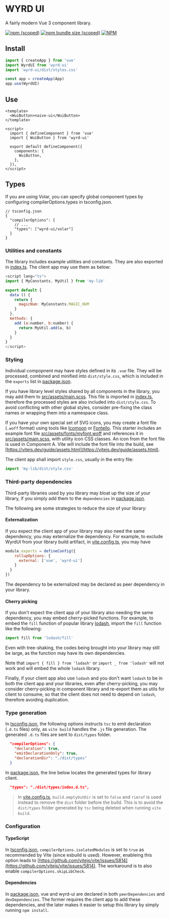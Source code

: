# WYRD UI

A fairly modern Vue 3 component library.

[![npm (scoped)](https://img.shields.io/npm/v/wyrd-ui)](https://www.npmjs.com/package/wyrd-ui)
[![npm bundle size (scoped)](https://img.shields.io/bundlephobia/minzip/wyrd-ui)](https://bundlephobia.com/result?p=wyrd-ui@latest)
[![NPM](https://img.shields.io/npm/l/wyrd-ui)](https://github.com/wyrd-code/ui/blob/main/LICENSE)

## Install

```ts
import { createApp } from 'vue'
import WyrdUI from 'wyrd-ui'
import 'wyrd-ui/dist/styles.css'

const app = createApp(App)
app.use(WyrdUI)
```
## Use

```vue
<template>
  <WuiButton>naive-ui</WuiButton>
</template>

<script>
  import { defineComponent } from 'vue'
  import { WuiButton } from 'wyrd-ui'

  export default defineComponent({
    components: {
      WuiButton,
    },
  }),
</script>
```

## Types

If you are using Volar, you can specify global component types by configuring compilerOptions.types in tsconfig.json.

```
// tsconfig.json
{
  "compilerOptions": {
    // ...
    "types": ["wyrd-ui/volar"]
  }
}
```


### Utilities and constants

The library includes example utilities and constants. They are also exported in
[index.ts](src/index.ts). The client app may use them as below:

```js
<script lang="ts">
import { MyConstants, MyUtil } from 'my-lib'

export default {
  data () {
    return {
      magicNum: MyConstants.MAGIC_NUM
    }
  },
  methods: {
    add (a:number, b:number) {
      return MyUtil.add(a, b)
    }
  }
}
</script>
```

### Styling

Individual compopnent may have styles defined in its `.vue` file. They will be processed,
combined and minified into `dist/style.css`, which is included in the `exports` list in
[package.json](package.json).

If you have library level styles shared by all components in the library, you may add them
to [src/assets/main.scss](src/assets/main.scss). This file is imported in
[index.ts](src/index.ts), therefore the processed styles are also included into
`dist/style.css`. To avoid conflicting with other global styles, consider pre-fixing the
class names or wrapping them into a namespace class.

If you have your own special set of SVG icons, you may create a font file (`.woff` format)
using tools like [Icomoon](https://icomoon.io/) or [Fontello](https://fontello.com/). This
starter includes an example font file
[src/assets/fonts/myfont.woff](src/assets/fonts/myfont.woff) and references it in
[src/assets/main.scss](src/assets/main.scss), with utility icon CSS classes. An icon from
the font file is used in Component A. Vite will include the font file into the build, see
[https://vitejs.dev/guide/assets.html](https://vitejs.dev/guide/assets.html).

The client app shall import `style.css`, usually in the entry file:

```js
import 'my-lib/dist/style.css'
```

### Third-party dependencies

Third-party libraries used by you library may bloat up the size of your library, if you
simply add them to the `dependencies` in [package.json](package.json).

The following are some strategies to reduce the size of your library:

#### Externalization

If you expect the client app of your library may also need the same dependency, you may
externalize the dependency. For example, to exclude WyrdUI from your library build
artifact, in [vite.config.ts](vite.config.ts), you may have

```js
module.exports = defineConfig({
    rollupOptions: {
      external: ['vue', 'wyrd-ui']
    }
  }
})
```

The dependency to be externalized may be declared as peer dependency in your library.

#### Cherry picking

If you don't expect the client app of your library also needing the same dependency, you
may embed cherry-picked functions. For example, to embed the `fill` function of popular
library [lodash](https://lodash.com), import the `fill` function like the following:

```js
import fill from 'lodash/fill'
```

Even with tree-shaking, the codes being brought into your library may still be large, as
the function may have its own dependencies.

Note that `import { fill } from 'lodash'` or `import _ from 'lodash'` will not work and
will embed the whole `lodash` library.

Finally, if your client app also use `lodash` and you don't want `lodash` to be in both
the client app and your libraries, even after cherry-picking, you may consider
cherry-picking in component library and re-export them as utils for client to consume, so
that the client does not need to depend on `lodash`, therefore avoiding duplication.


### Type generation

In [tsconfig.json](tsconfig.json), the following options instructs `tsc` to emit
declaration (`.d.ts` files) only, as `vite build` handles the `.js` file generation. The
generated `.d.ts` files are sent to `dist/types` folder.

```json
  "compilerOptions": {
    "declaration": true,
    "emitDeclarationOnly": true,
    "declarationDir": "./dist/types"
  }
```

In [package.json](package.json), the line below locates the generated types for library
client.

```json
  "types": "./dist/types/index.d.ts",
```

> In [vite.config.ts](vite.config.ts), `build.emptyOutDir` is set to `false` and `rimraf`
> is used instead to remove the `dist` folder before the build. This is to avoid the
> `dist/types` folder generated by `tsc` being deleted when running `vite build`.

### Configuration

#### TypeScript

In [tsconfig.json](tsconfig.js), `compilerOptions.isolatedModules` is set to `true` as
recommended by Vite (since esbuild is used). However, enableing this option leads to
[https://github.com/vitejs/vite/issues/5814](https://github.com/vitejs/vite/issues/5814).
The workaround is to also enable `compilerOptions.skipLibCheck`.

#### Dependencies

In [package.json](package.json), vue and wyrd-ui are declared in both `peerDependencies`
and `devDependencies`. The former requires the client app to add these dependencies, and
the later makes it easier to setup this library by simply running `npm install`.
